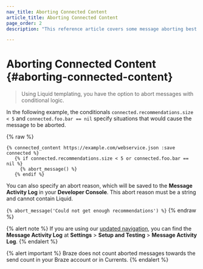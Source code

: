 ```yaml
---
nav_title: Aborting Connected Content
article_title: Aborting Connected Content
page_order: 2
description: "This reference article covers some message aborting best practices for Connected Content."

---
```


# Aborting Connected Content {#aborting-connected-content}

> Using Liquid templating, you have the option to abort messages with conditional logic. 

In the following example, the conditionals `connected.recommendations.size < 5` and `connected.foo.bar == nil` specify situations that would cause the message to be aborted.

{% raw %}
```
{% connected_content https://example.com/webservice.json :save connected %}
   {% if connected.recommendations.size < 5 or connected.foo.bar == nil %}
     {% abort_message() %}
   {% endif %}
```

You can also specify an abort reason, which will be saved to the **Message Activity Log** in your **Developer Console**. This abort reason must be a string and cannot contain Liquid.

`{% abort_message('Could not get enough recommendations') %}`
{% endraw %}

{% alert note %}
If you are using our [updated navigation]({{site.baseurl}}/navigation), you can find the **Message Activity Log** at **Settings** > **Setup and Testing** > **Message Activity Log**.
{% endalert %}

{% alert important %}
Braze does not count aborted messages towards the send count in your Braze account or in Currents.
{% endalert %}
